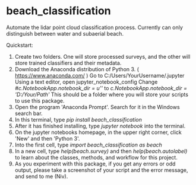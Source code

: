 # beach_classification
Automate the lidar point cloud classification process. Currently can only distinguish between water and subaerial beach.

Quickstart:

  1. Create two folders. One will store processed surveys, and the other will store trained classifiers and their metadata.
  2. Download the Anaconda distribution of Python 3. ( https://www.anaconda.com/ )
   		Go to C:/Users/YourUsername/.jupyter
   		Using a text editor, open jupyter_notebook_config
   		Change 
							*#c.NotebookApp.notebook_dir = u''*
				to
							*c.NotebookApp.notebook_dir = 'D:/Your/Path'*
				This should be a folder where you will store your scripts to use this package.
  3. Open the program 'Anaconda Prompt'. Search for it in the Windows search bar.
  4. In this terminal, type 
							*pip install beach_classification*
  5. After it has finished installing, type 
							*jupyter notebook*
		 into the terminal. 
  6. On the jupyter notebooks homepage, in the upper right corner, click 'New' and then 'Python 3'.
  7. Into the first cell, type 
							*import beach_classification as beach*
  8. In a new cell, type
							*help(beach.survey)*
			and then
							*help(beach.autolabel)*
			to learn about the classes, methods, and workflow for this project. 
  9. As you experiment with this package, if you get any errors or odd output, 
			please take a screenshot of your script and the error message, and send to me (Niv).
	
